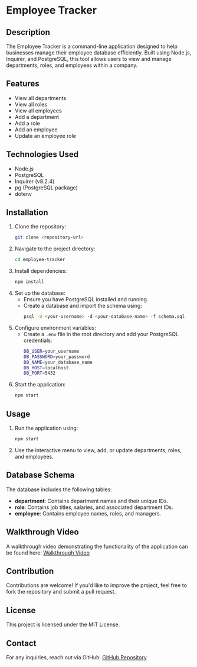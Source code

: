 # Employee Tracker

## Description
The Employee Tracker is a command-line application designed to help businesses manage their employee database efficiently. Built using Node.js, Inquirer, and PostgreSQL, this tool allows users to view and manage departments, roles, and employees within a company.

## Features
- View all departments
- View all roles
- View all employees
- Add a department
- Add a role
- Add an employee
- Update an employee role

## Technologies Used
- Node.js
- PostgreSQL
- Inquirer (v8.2.4)
- pg (PostgreSQL package)
- dotenv

## Installation
1. Clone the repository:
   ```sh
   git clone <repository-url>
   ```
2. Navigate to the project directory:
   ```sh
   cd employee-tracker
   ```
3. Install dependencies:
   ```sh
   npm install
   ```
4. Set up the database:
   - Ensure you have PostgreSQL installed and running.
   - Create a database and import the schema using:
     ```sh
     psql -U <your-username> -d <your-database-name> -f schema.sql
     ```
5. Configure environment variables:
   - Create a `.env` file in the root directory and add your PostgreSQL credentials:
     ```sh
     DB_USER=your_username
     DB_PASSWORD=your_password
     DB_NAME=your_database_name
     DB_HOST=localhost
     DB_PORT=5432
     ```
6. Start the application:
   ```sh
   npm start
   ```

## Usage
1. Run the application using:
   ```sh
   npm start
   ```
2. Use the interactive menu to view, add, or update departments, roles, and employees.

## Database Schema
The database includes the following tables:
- **department**: Contains department names and their unique IDs.
- **role**: Contains job titles, salaries, and associated department IDs.
- **employee**: Contains employee names, roles, and managers.

## Walkthrough Video
A walkthrough video demonstrating the functionality of the application can be found here:
[Walkthrough Video](<video-url>)

## Contribution
Contributions are welcome! If you'd like to improve the project, feel free to fork the repository and submit a pull request.

## License
This project is licensed under the MIT License.

## Contact
For any inquiries, reach out via GitHub: [GitHub Repository](https://github.com/VampMina528/Employee-Tracker)